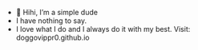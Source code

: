 - 👋 Hihi, I’m a simple dude
- I have nothing to say.
- I love what I do and I always do it with my best.
Visit: doggovippr0.github.io
